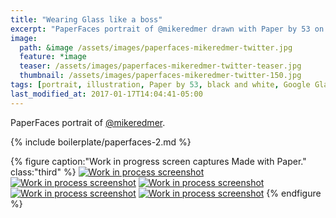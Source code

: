 ```yaml
---
title: "Wearing Glass like a boss"
excerpt: "PaperFaces portrait of @mikeredmer drawn with Paper by 53 on an iPad."
image: 
  path: &image /assets/images/paperfaces-mikeredmer-twitter.jpg 
  feature: *image
  teaser: /assets/images/paperfaces-mikeredmer-twitter-teaser.jpg
  thumbnail: /assets/images/paperfaces-mikeredmer-twitter-150.jpg
tags: [portrait, illustration, Paper by 53, black and white, Google Glass]
last_modified_at: 2017-01-17T14:04:41-05:00
---
```


PaperFaces portrait of [@mikeredmer](https://twitter.com/mikeredmer).

{% include boilerplate/paperfaces-2.md %}

{% figure caption:"Work in progress screen captures Made with Paper." class:"third" %}
[![Work in process screenshot](/assets/images/paperfaces-mikeredmer-process-1-600.jpg)](/assets/images/paperfaces-mikeredmer-process-1-lg.jpg)
[![Work in process screenshot](/assets/images/paperfaces-mikeredmer-process-2-600.jpg)](/assets/images/paperfaces-mikeredmer-process-2-lg.jpg)
[![Work in process screenshot](/assets/images/paperfaces-mikeredmer-process-3-600.jpg)](/assets/images/paperfaces-mikeredmer-process-3-lg.jpg)
[![Work in process screenshot](/assets/images/paperfaces-mikeredmer-process-4-600.jpg)](/assets/images/paperfaces-mikeredmer-process-4-lg.jpg)
[![Work in process screenshot](/assets/images/paperfaces-mikeredmer-process-5-600.jpg)](/assets/images/paperfaces-mikeredmer-process-5-lg.jpg)
{% endfigure %}
